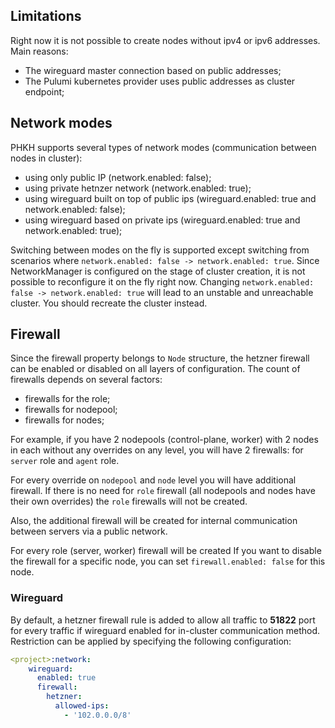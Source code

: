 ## Limitations
Right now it is not possible to create nodes without ipv4 or ipv6 addresses. Main reasons:
- The wireguard master connection based on public addresses;
- The Pulumi kubernetes provider uses public addresses as cluster endpoint;

## Network modes
PHKH supports several types of network modes (communication between nodes in cluster):
- using only public IP (network.enabled: false);
- using private hetnzer network (network.enabled: true);
- using wireguard built on top of public ips (wireguard.enabled: true and network.enabled: false);
- using wireguard based on private ips (wireguard.enabled: true and network.enabled: true);

Switching between modes on the fly is supported except switching from scenarios where `network.enabled: false -> network.enabled: true`.
Since NetworkManager is configured on the stage of cluster creation, it is not possible to reconfigure it on the fly right now. Changing `network.enabled: false -> network.enabled: true` will lead to an unstable and unreachable cluster.
You should recreate the cluster instead.


## Firewall
Since the firewall property belongs to `Node` structure, the hetzner firewall can be enabled or disabled on all layers of configuration. The count of firewalls depends on several factors:
- firewalls for the role;
- firewalls for nodepool;
- firewalls for nodes;

For example, if you have 2 nodepools (control-plane, worker) with 2 nodes in each without any overrides on any level, you will have 2 firewalls: for `server` role and `agent` role.

For every override on `nodepool` and `node` level you will have additional firewall. If there is no need for `role` firewall (all nodepools and nodes have their own overrides) the `role` firewalls will not be created.

Also, the additional firewall will be created for internal communication between servers via a public network.

For every role (server, worker) firewall will be created If you want to disable the firewall for a specific node, you can set `firewall.enabled: false` for this node.

### Wireguard
By default, a hetzner firewall rule is added to allow all traffic to **51822** port for every traffic if wireguard enabled for in-cluster communication method. Restriction can be applied by specifying the following configuration:
```yaml
<project>:network:
    wireguard:
      enabled: true
      firewall:
        hetzner:
          allowed-ips:
            - '102.0.0.0/8'
```
